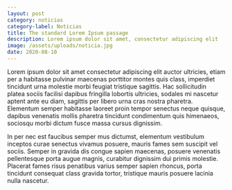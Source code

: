 ```yaml
---
layout: post
category: noticias
category-label: Noticias
title: The standard Lorem Ipsum passage
description: Lorem ipsum dolor sit amet, consectetur adipiscing elit
image: /assets/uploads/noticia.jpg
date: 2020-08-10
---
```

Lorem ipsum dolor sit amet consectetur adipiscing elit auctor ultricies, etiam per a habitasse pulvinar maecenas porttitor montes quis class, imperdiet tincidunt urna molestie morbi feugiat tristique sagittis. Hac sollicitudin platea sociis facilisi dapibus fringilla lobortis ultricies, sodales mi nascetur aptent ante eu diam, sagittis per libero urna cras nostra pharetra. Elementum semper habitasse laoreet proin tempor senectus neque quisque, dapibus venenatis mollis pharetra tincidunt condimentum quis himenaeos, sociosqu morbi dictum fusce massa cursus dignissim.

In per nec est faucibus semper mus dictumst, elementum vestibulum inceptos curae senectus vivamus posuere, mauris fames sem suscipit vel sociis. Semper in gravida dis congue sapien maecenas, posuere venenatis pellentesque porta augue magnis, curabitur dignissim dui primis molestie. Placerat fames risus penatibus varius semper sapien rhoncus, porta tincidunt consequat class gravida tortor, tristique mauris posuere lacinia nulla nascetur.
